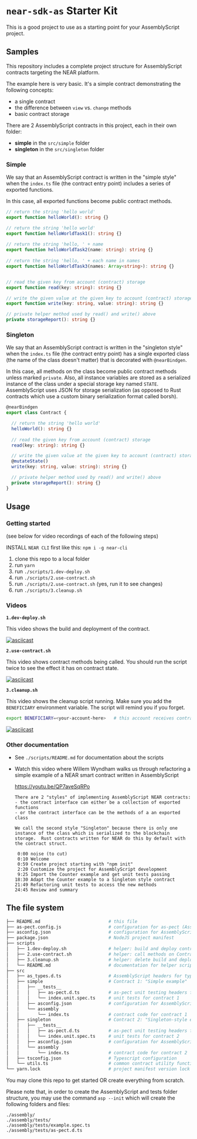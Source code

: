 # `near-sdk-as` Starter Kit

This is a good project to use as a starting point for your AssemblyScript project.

## Samples

This repository includes a complete project structure for AssemblyScript contracts targeting the NEAR platform.

The example here is very basic.  It's a simple contract demonstrating the following concepts:
- a single contract
- the difference between `view` vs. `change` methods
- basic contract storage

There are 2 AssemblyScript contracts in this project, each in their own folder:

- **simple** in the `src/simple` folder
- **singleton** in the `src/singleton` folder

### Simple

We say that an AssemblyScript contract is written in the "simple style" when the `index.ts` file (the contract entry point) includes a series of exported functions.

In this case, all exported functions become public contract methods.

```ts
// return the string 'hello world'
export function helloWorld(): string {}

// return the string 'hello world'
export function helloWorldTask1(): string {}
  
// return the string 'hello, ' + name
export function helloWorldTask2(name: string): string {}
  
// return the string 'hello, ' + each name in names
export function helloWorldTask3(names: Array<string>): string {}


// read the given key from account (contract) storage
export function read(key: string): string {}

// write the given value at the given key to account (contract) storage
export function write(key: string, value: string): string {}

// private helper method used by read() and write() above
private storageReport(): string {}
```

### Singleton

We say that an AssemblyScript contract is written in the "singleton style" when the `index.ts` file (the contract entry point) has a single exported class (the name of the class doesn't matter) that is decorated with `@nearBindgen`.

In this case, all methods on the class become public contract methods unless marked `private`.  Also, all instance variables are stored as a serialized instance of the class under a special storage key named `STATE`.  AssemblyScript uses JSON for storage serialization (as opposed to Rust contracts which use a custom binary serialization format called borsh).

```ts
@nearBindgen
export class Contract {

  // return the string 'hello world'
  helloWorld(): string {}
  
  // read the given key from account (contract) storage
  read(key: string): string {}

  // write the given value at the given key to account (contract) storage
  @mutateState()
  write(key: string, value: string): string {}

  // private helper method used by read() and write() above
  private storageReport(): string {}
}
```


## Usage

### Getting started

(see below for video recordings of each of the following steps)

INSTALL `NEAR CLI` first like this: `npm i -g near-cli`

1. clone this repo to a local folder
2. run `yarn`
3. run `./scripts/1.dev-deploy.sh`
3. run `./scripts/2.use-contract.sh`
4. run `./scripts/2.use-contract.sh` (yes, run it to see changes)
5. run `./scripts/3.cleanup.sh`

### Videos

**`1.dev-deploy.sh`**

This video shows the build and deployment of the contract.

[![asciicast](https://asciinema.org/a/409575.svg)](https://asciinema.org/a/409575)

**`2.use-contract.sh`**

This video shows contract methods being called.  You should run the script twice to see the effect it has on contract state.

[![asciicast](https://asciinema.org/a/409577.svg)](https://asciinema.org/a/409577)

**`3.cleanup.sh`**

This video shows the cleanup script running.  Make sure you add the `BENEFICIARY` environment variable. The script will remind you if you forget.

```sh
export BENEFICIARY=<your-account-here>   # this account receives contract account balance
```

[![asciicast](https://asciinema.org/a/409580.svg)](https://asciinema.org/a/409580)

### Other documentation

- See `./scripts/README.md` for documentation about the scripts
- Watch this video where Willem Wyndham walks us through refactoring a simple example of a NEAR smart contract written in AssemblyScript

  https://youtu.be/QP7aveSqRPo

  ```
  There are 2 "styles" of implementing AssemblyScript NEAR contracts:
  - the contract interface can either be a collection of exported functions
  - or the contract interface can be the methods of a an exported class

  We call the second style "Singleton" because there is only one instance of the class which is serialized to the blockchain storage.  Rust contracts written for NEAR do this by default with the contract struct.

   0:00 noise (to cut)
   0:10 Welcome
   0:59 Create project starting with "npm init"
   2:20 Customize the project for AssemblyScript development
   9:25 Import the Counter example and get unit tests passing
  18:30 Adapt the Counter example to a Singleton style contract
  21:49 Refactoring unit tests to access the new methods
  24:45 Review and summary
  ```

## The file system

```sh
├── README.md                          # this file
├── as-pect.config.js                  # configuration for as-pect (AssemblyScript unit testing)
├── asconfig.json                      # configuration for AssemblyScript compiler (supports multiple contracts)
├── package.json                       # NodeJS project manifest
├── scripts
│   ├── 1.dev-deploy.sh                # helper: build and deploy contracts
│   ├── 2.use-contract.sh              # helper: call methods on ContractPromise
│   ├── 3.cleanup.sh                   # helper: delete build and deploy artifacts
│   └── README.md                      # documentation for helper scripts
├── src
│   ├── as_types.d.ts                  # AssemblyScript headers for type hints
│   ├── simple                         # Contract 1: "Simple example"
│   │   ├── __tests__
│   │   │   ├── as-pect.d.ts           # as-pect unit testing headers for type hints
│   │   │   └── index.unit.spec.ts     # unit tests for contract 1
│   │   ├── asconfig.json              # configuration for AssemblyScript compiler (one per contract)
│   │   └── assembly
│   │       └── index.ts               # contract code for contract 1
│   ├── singleton                      # Contract 2: "Singleton-style example"
│   │   ├── __tests__
│   │   │   ├── as-pect.d.ts           # as-pect unit testing headers for type hints
│   │   │   └── index.unit.spec.ts     # unit tests for contract 2
│   │   ├── asconfig.json              # configuration for AssemblyScript compiler (one per contract)
│   │   └── assembly
│   │       └── index.ts               # contract code for contract 2
│   ├── tsconfig.json                  # Typescript configuration
│   └── utils.ts                       # common contract utility functions
└── yarn.lock                          # project manifest version lock
```

You may clone this repo to get started OR create everything from scratch.

Please note that, in order to create the AssemblyScript and tests folder structure, you may use the command `asp --init` which will create the following folders and files:

```
./assembly/
./assembly/tests/
./assembly/tests/example.spec.ts
./assembly/tests/as-pect.d.ts
```
